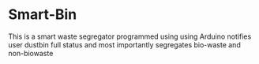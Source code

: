 # Smart-Bin
This is a smart waste segregator programmed using  using Arduino notifies user dustbin full status and most importantly segregates bio-waste and non-biowaste 

